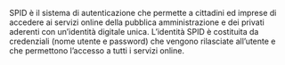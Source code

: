 SPID è il sistema di autenticazione che permette a cittadini ed imprese di accedere ai servizi online della pubblica amministrazione e dei privati aderenti con un’identità digitale unica. L’identità SPID è costituita da credenziali (nome utente e password) che vengono rilasciate all’utente e che permettono l’accesso a tutti i servizi online. 